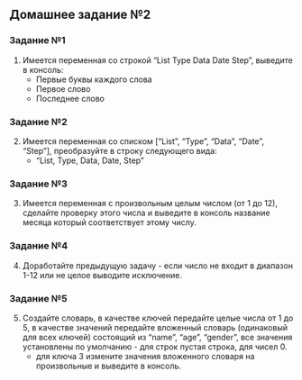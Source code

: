 ## Домашнее задание №2

### Задание №1
1. Имеется переменная со строкой “List Type Data Date Step”, выведите в консоль:
   - Первые буквы каждого слова
   - Первое слово
   - Последнее слово

### Задание №2
2. Имеется переменная со списком [“List”, “Type”, “Data”, “Date”, “Step”], преобразуйте в строку следующего вида:
   - “List, Type, Data, Date, Step”

### Задание №3
3. Имеется переменная с произвольным целым числом (от 1 до 12), сделайте проверку этого числа и выведите в консоль название месяца который соответствует этому числу.

### Задание №4
4. Доработайте предыдущую задачу - если число не входит в диапазон 1-12 или не целое выводите исключение.

### Задание №5
5. Создайте словарь, в качестве ключей передайте целые числа от 1 до 5, в качестве значений передайте вложенный словарь (одинаковый для всех ключей) состоящий из “name”, “age”, “gender”, все значения установлены по умолчанию - для строк пустая строка, для чисел 0.
   - для ключа 3 измените значения вложенного словаря на произвольные и выведите в консоль.